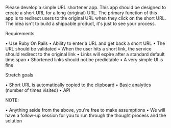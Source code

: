 Please develop a simple URL shortener app. This app should be designed to create a short URL for a long (original) URL. The primary function of this app is to redirect users to the original URL when they click on the short URL. The idea isn't to build a shippable product, it's just to see your process. 

Requirements

 • Use Ruby On Rails
 • Ability to enter a URL and get back a short URL
 • The URL should be validated
 • When the user hits a short link, the service should redirect to the original link
 • Links will expire after a standard default time span
 • Shortened links should not be predictable
 • A very simple UI is fine 

Stretch goals

 • Short URL is automatically copied to the clipboard
 • Basic analytics (number of times visited)
 • API 

NOTE:

 • Anything aside from the above, you're free to make assumptions
 • We will have a follow-up session for you to run through the thought process and the solution 

